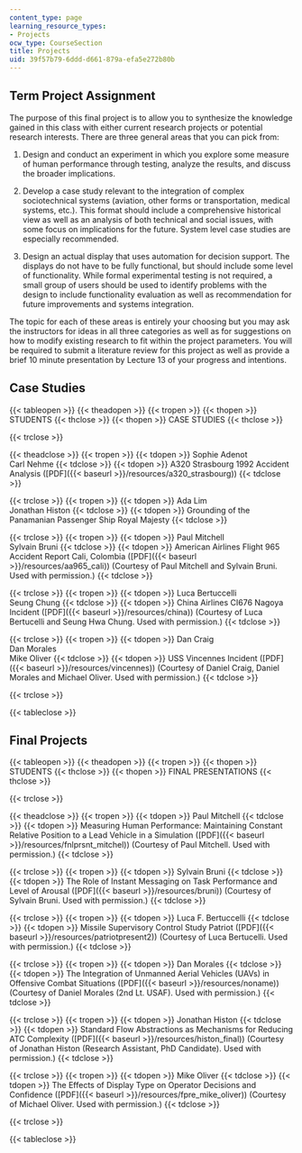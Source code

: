 ```yaml
---
content_type: page
learning_resource_types:
- Projects
ocw_type: CourseSection
title: Projects
uid: 39f57b79-6ddd-d661-879a-efa5e272b80b
---
```


Term Project Assignment
-----------------------

The purpose of this final project is to allow you to synthesize the knowledge gained in this class with either current research projects or potential research interests. There are three general areas that you can pick from:

1.  Design and conduct an experiment in which you explore some measure of human performance through testing, analyze the results, and discuss the broader implications.  
    
2.  Develop a case study relevant to the integration of complex sociotechnical systems (aviation, other forms or transportation, medical systems, etc.). This format should include a comprehensive historical view as well as an analysis of both technical and social issues, with some focus on implications for the future. System level case studies are especially recommended.  
    
3.  Design an actual display that uses automation for decision support. The displays do not have to be fully functional, but should include some level of functionality. While formal experimental testing is not required, a small group of users should be used to identify problems with the design to include functionality evaluation as well as recommendation for future improvements and systems integration.

The topic for each of these areas is entirely your choosing but you may ask the instructors for ideas in all three categories as well as for suggestions on how to modify existing research to fit within the project parameters. You will be required to submit a literature review for this project as well as provide a brief 10 minute presentation by Lecture 13 of your progress and intentions.

Case Studies
------------

{{< tableopen >}}
{{< theadopen >}}
{{< tropen >}}
{{< thopen >}}
STUDENTS
{{< thclose >}}
{{< thopen >}}
CASE STUDIES
{{< thclose >}}

{{< trclose >}}

{{< theadclose >}}
{{< tropen >}}
{{< tdopen >}}
Sophie Adenot  
Carl Nehme
{{< tdclose >}}
{{< tdopen >}}
A320 Strasbourg 1992 Accident Analysis ([PDF]({{< baseurl >}}/resources/a320_strasbourg))
{{< tdclose >}}

{{< trclose >}}
{{< tropen >}}
{{< tdopen >}}
Ada Lim  
Jonathan Histon
{{< tdclose >}}
{{< tdopen >}}
Grounding of the Panamanian Passenger Ship Royal Majesty
{{< tdclose >}}

{{< trclose >}}
{{< tropen >}}
{{< tdopen >}}
Paul Mitchell  
Sylvain Bruni
{{< tdclose >}}
{{< tdopen >}}
American Airlines Flight 965 Accident Report Cali, Colombia ([PDF]({{< baseurl >}}/resources/aa965_cali)) (Courtesy of Paul Mitchell and Sylvain Bruni. Used with permission.)
{{< tdclose >}}

{{< trclose >}}
{{< tropen >}}
{{< tdopen >}}
Luca Bertuccelli  
Seung Chung
{{< tdclose >}}
{{< tdopen >}}
China Airlines CI676 Nagoya Incident ([PDF]({{< baseurl >}}/resources/china)) (Courtesy of Luca Bertucelli and Seung Hwa Chung. Used with permission.)
{{< tdclose >}}

{{< trclose >}}
{{< tropen >}}
{{< tdopen >}}
Dan Craig  
Dan Morales  
Mike Oliver
{{< tdclose >}}
{{< tdopen >}}
USS Vincennes Incident ([PDF]({{< baseurl >}}/resources/vincennes)) (Courtesy of Daniel Craig, Daniel Morales and Michael Oliver. Used with permission.)
{{< tdclose >}}

{{< trclose >}}

{{< tableclose >}}

Final Projects
--------------

{{< tableopen >}}
{{< theadopen >}}
{{< tropen >}}
{{< thopen >}}
STUDENTS
{{< thclose >}}
{{< thopen >}}
FINAL PRESENTATIONS
{{< thclose >}}

{{< trclose >}}

{{< theadclose >}}
{{< tropen >}}
{{< tdopen >}}
Paul Mitchell
{{< tdclose >}}
{{< tdopen >}}
Measuring Human Performance: Maintaining Constant Relative Position to a Lead Vehicle in a Simulation ([PDF]({{< baseurl >}}/resources/fnlprsnt_mitchel)) (Courtesy of Paul Mitchell. Used with permission.)
{{< tdclose >}}

{{< trclose >}}
{{< tropen >}}
{{< tdopen >}}
Sylvain Bruni
{{< tdclose >}}
{{< tdopen >}}
The Role of Instant Messaging on Task Performance and Level of Arousal ([PDF]({{< baseurl >}}/resources/bruni)) (Courtesy of Sylvain Bruni. Used with permission.)
{{< tdclose >}}

{{< trclose >}}
{{< tropen >}}
{{< tdopen >}}
Luca F. Bertuccelli
{{< tdclose >}}
{{< tdopen >}}
Missile Supervisory Control Study Patriot ([PDF]({{< baseurl >}}/resources/patriotpresent2)) (Courtesy of Luca Bertucelli. Used with permission.)
{{< tdclose >}}

{{< trclose >}}
{{< tropen >}}
{{< tdopen >}}
Dan Morales
{{< tdclose >}}
{{< tdopen >}}
The Integration of Unmanned Aerial Vehicles (UAVs) in Offensive Combat Situations ([PDF]({{< baseurl >}}/resources/noname)) (Courtesy of Daniel Morales (2nd Lt. USAF). Used with permission.)
{{< tdclose >}}

{{< trclose >}}
{{< tropen >}}
{{< tdopen >}}
Jonathan Histon
{{< tdclose >}}
{{< tdopen >}}
Standard Flow Abstractions as Mechanisms for Reducing ATC Complexity ([PDF]({{< baseurl >}}/resources/histon_final)) (Courtesy of Jonathan Histon (Research Assistant, PhD Candidate). Used with permission.)
{{< tdclose >}}

{{< trclose >}}
{{< tropen >}}
{{< tdopen >}}
Mike Oliver
{{< tdclose >}}
{{< tdopen >}}
The Effects of Display Type on Operator Decisions and Confidence ([PDF]({{< baseurl >}}/resources/fpre_mike_oliver)) (Courtesy of Michael Oliver. Used with permission.)
{{< tdclose >}}

{{< trclose >}}

{{< tableclose >}}